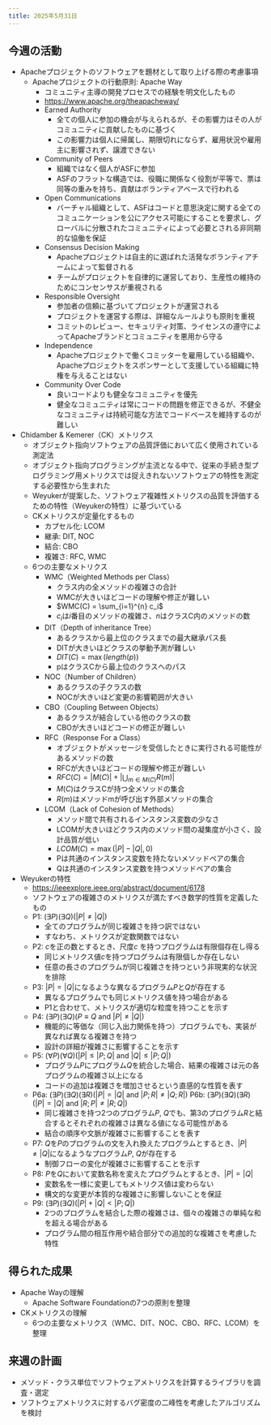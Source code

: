 ```yaml
---
title: 2025年5月31日
---
```

## 今週の活動
- Apacheプロジェクトのソフトウェアを題材として取り上げる際の考慮事項
	- Apacheプロジェクトの行動原則: Apache Way
		- コミュニティ主導の開発プロセスでの経験を明文化したもの
		- https://www.apache.org/theapacheway/
		- Earned Authority
			- 全ての個人に参加の機会が与えられるが、その影響力はその人がコミュニティに貢献したものに基づく
			- この影響力は個人に帰属し、期限切れにならず、雇用状況や雇用主に影響されず、譲渡できない
		- Community of Peers
			- 組織ではなく個人がASFに参加
			- ASFのフラットな構造では、役職に関係なく役割が平等で、票は同等の重みを持ち、貢献はボランティアベースで行われる
		- Open Communications
			- バーチャル組織として、ASFはコードと意思決定に関する全てのコミュニケーションを公にアクセス可能にすることを要求し、グローバルに分散されたコミュニティによって必要とされる非同期的な協働を保証
		- Consensus Decision Making
			- Apacheプロジェクトは自主的に選ばれた活発なボランティアチームによって監督される
			- チームがプロジェクトを自律的に運営しており、生産性の維持のためにコンセンサスが重視される
		- Responsible Oversight
			- 参加者の信頼に基づいてプロジェクトが運営される
			- プロジェクトを運営する際は、詳細なルールよりも原則を重視
			- コミットのレビュー、セキュリティ対策、ライセンスの遵守によってApacheブランドとコミュニティを悪用から守る
		- Independence
			- Apacheプロジェクトで働くコミッターを雇用している組織や、Apacheプロジェクトをスポンサーとして支援している組織に特権を与えることはない
		- Community Over Code
			- 良いコードよりも健全なコミュニティを優先
			- 健全なコミュニティは常にコードの問題を修正できるが、不健全なコミュニティは持続可能な方法でコードベースを維持するのが難しい
- Chidamber & Kemerer（CK）メトリクス
	- オブジェクト指向ソフトウェアの品質評価において広く使用されている測定法
	- オブジェクト指向プログラミングが主流となる中で、従来の手続き型プログラミング用メトリクスでは捉えきれないソフトウェアの特性を測定する必要性から生まれた
	- Weyukerが提案した、ソフトウェア複雑性メトリクスの品質を評価するための特性（Weyukerの特性）に基づいている
	- CKメトリクスが定量化するもの
		- カプセル化: LCOM
		- 継承: DIT, NOC
		- 結合: CBO
		- 複雑さ: RFC, WMC
	- 6つの主要なメトリクス
		- WMC（Weighted Methods per Class）
			- クラス内の全メソッドの複雑さの合計
			- WMCが大きいほどコードの理解や修正が難しい
			- $WMC(C) = \sum_{i=1}^{n} c_i$
			- $c_i$は$i$番目のメソッドの複雑さ、$n$はクラスC内のメソッドの数
		- DIT（Depth of inheritance Tree）
			- あるクラスから最上位のクラスまでの最大継承パス長
			- DITが大きいほどクラスの挙動予測が難しい
			- $DIT(C) = \max(length(p))$
			- pはクラスCから最上位のクラスへのパス
		- NOC（Number of Children）
			- あるクラスの子クラスの数
			- NOCが大きいほど変更の影響範囲が大きい
		- CBO（Coupling Between Objects）
			- あるクラスが結合している他のクラスの数
			- CBOが大きいほどコードの修正が難しい
		- RFC（Response For a Class）
			- オブジェクトがメッセージを受信したときに実行される可能性があるメソッドの数
			- RFCが大きいほどコードの理解や修正が難しい
			- $RFC(C) = |M(C)| + |\bigcup_{m \in M(C)} R(m)|$
			- $M(C)$はクラスCが持つ全メソッドの集合
			- $R(m)$はメソッドmが呼び出す外部メソッドの集合
		- LCOM（Lack of Cohesion of Methods）
			- メソッド間で共有されるインスタンス変数の少なさ
			- LCOMが大きいほどクラス内のメソッド間の凝集度が小さく、設計品質が低い
			- $LCOM(C) = \max(|P| - |Q|, 0)$
			- Pは共通のインスタンス変数を持たないメソッドペアの集合
			- Qは共通のインスタンス変数を持つメソッドペアの集合
- Weyukerの特性
	- https://ieeexplore.ieee.org/abstract/document/6178
	- ソフトウェアの複雑さのメトリクスが満たすべき数学的性質を定義したもの
	- P1: $(\exists P)(\exists Q) (|P| \neq |Q|)$
		- 全てのプログラムが同じ複雑さを持つ訳ではない
		- すなわち、メトリクスが定数関数ではない
	- P2: $c$を正の数とするとき、尺度$c$ を持つプログラムは有限個存在し得る
		- 同じメトリクス値$c$を持つプログラムは有限個しか存在しない
		- 任意の長さのプログラムが同じ複雑さを持つという非現実的な状況を排除
	- P3: $|P| = |Q|$になるような異なるプログラム$P$と$Q$が存在する
		- 異なるプログラムでも同じメトリクス値を持つ場合がある
		- P1と合わせて、メトリクスが適切な粒度を持つことを示す
	- P4: $(\exists P)(\exists Q) (P \equiv Q \text{ and } |P| \neq |Q|)$
		- 機能的に等価な（同じ入出力関係を持つ）プログラムでも、実装が異なれば異なる複雑さを持つ
		- 設計の詳細が複雑さに影響することを示す
	- P5: $(\forall P)(\forall Q)(|P| \leq |P; Q| \text{ and } |Q| \leq |P; Q|)$
		- プログラム$P$にプログラム$Q$を統合した場合、結果の複雑さは元の各プログラムの複雑さ以上になる
		- コードの追加は複雑さを増加させるという直感的な性質を表す
	- P6a: $(\exists P)(\exists Q)(\exists R) (|P| = |Q| \text{ and } |P; R| \neq |Q; R|)$
	  P6b: $(\exists P)(\exists Q)(\exists R) (|P| = |Q| \text{ and } |R; P| \neq |R; Q|)$
		- 同じ複雑さを持つ2つのプログラム$P$, $Q$でも、第3のプログラム$R$と結合するとそれぞれの複雑さは異なる値になる可能性がある
		- 結合の順序や文脈が複雑さに影響することを表す
	- P7: $Q$を$P$のプログラムの文を入れ換えたプログラムとするとき、$|P| \neq |Q|$になるようなプログラム$P$, $Q$が存在する
		- 制御フローの変化が複雑さに影響することを示す
	- P8: $P$を$Q$において変数名称を変えたプログラムとするとき、$|P| = |Q|$
		- 変数名を一様に変更してもメトリクス値は変わらない
		- 構文的な変更が本質的な複雑さに影響しないことを保証
	- P9: $(\exists P)(\exists Q) (|P| + |Q| < |P; Q|)$
		- 2つのプログラムを結合した際の複雑さは、個々の複雑さの単純な和を超える場合がある
		- プログラム間の相互作用や結合部分での追加的な複雑さを考慮した特性
## 得られた成果
- Apache Wayの理解
	- Apache Software Foundationの7つの原則を整理
- CKメトリクスの理解
	- 6つの主要なメトリクス（WMC、DIT、NOC、CBO、RFC、LCOM）を整理
## 来週の計画
- メソッド・クラス単位でソフトウェアメトリクスを計算するライブラリを調査・選定
- ソフトウェアメトリクスに対するバグ密度の二峰性を考慮したアルゴリズムを検討